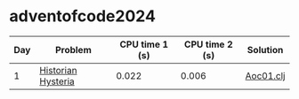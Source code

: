 # adventofcode2024

| Day | Problem                                                   | CPU time 1 (s) | CPU time 2 (s) | Solution                       |
|-----|-----------------------------------------------------------|----------------|----------------|--------------------------------|
| 1   | [Historian Hysteria](https://adventofcode.com/2024/day/1) | 0.022          | 0.006          | [Aoc01.clj](src/aoc/aoc01.clj) |

